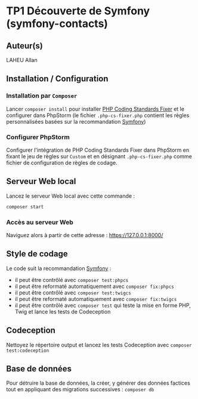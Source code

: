 # TP1 Découverte de Symfony (symfony-contacts)

## Auteur(s)
LAHEU Allan

## Installation / Configuration

### Installation par `Composer`

Lancer `composer install` pour installer [PHP Coding Standards Fixer](https://cs.symfony.com/) et le configurer dans PhpStorm (le fichier `.php-cs-fixer.php` contient les règles personnalisées basées sur la recommandation [Symfony](https://symfony.com/doc/current/contributing/code/standards.html))

### Configurer PhpStorm

Configurer l'intégration de PHP Coding Standards Fixer dans PhpStorm en fixant le jeu de règles sur `Custom` et en désignant `.php-cs-fixer.php` comme fichier de configuration de règles de codage. 

## Serveur Web local

Lancez le serveur Web local avec cette commande :
```bash
composer start
```
### Accès au serveur Web
Naviguez alors à partir de cette adresse : <https://127.0.0.1:8000/>

## Style de codage

Le code suit la recommandation [Symfony](https://symfony.com/doc/current/contributing/code/standards.html) :
- il peut être contrôlé avec `composer test:phpcs`
- il peut être reformaté automatiquement avec `composer fix:phpcs`
- il peut être contrôlé avec `composer test:twigcs`
- il peut être reformaté automatiquement avec `composer fix:twigcs`
- il peut être contrôlé avec `composer test` qui teste la mise en forme PHP, Twig et lance les tests de Codeception

## Codeception

Nettoyez le répertoire output et lancez les tests Codeception avec `composer test:codeception`

## Base de données

Pour détruire la base de données, la créer, y générer des données factices tout en appliquant des migrations successives : `composer db`